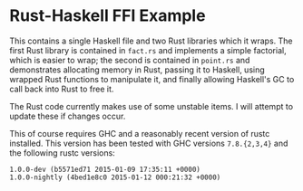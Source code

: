 # Rust-Haskell FFI Example

This contains a single Haskell file and two Rust libraries which it wraps.
The first Rust library is contained in `fact.rs` and implements a simple
factorial, which is easier to wrap; the second is contained in `point.rs`
and demonstrates allocating memory in Rust, passing it to Haskell, using
wrapped Rust functions to manipulate it, and finally allowing Haskell's
GC to call back into Rust to free it.

The Rust code  currently makes use of some unstable items. I will attempt
to update these if changes occur.

This of course requires GHC and a reasonably recent version of rustc
installed. This version has been tested with GHC versions `7.8.{2,3,4}`
and the following rustc versions:

    1.0.0-dev (b5571ed71 2015-01-09 17:35:11 +0000)
    1.0.0-nightly (4bed1e8c0 2015-01-12 000:21:32 +0000)
